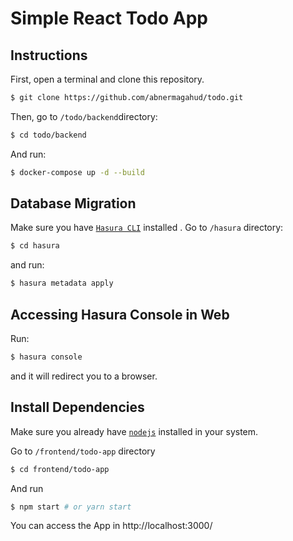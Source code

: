 # Simple React Todo App


## Instructions

First, open a terminal and clone this repository.
```bash
$ git clone https://github.com/abnermagahud/todo.git
```
Then, go to `/todo/backend`directory: 
 ```bash
$ cd todo/backend
```
And run: 
```bash
$ docker-compose up -d --build
```

## Database Migration

Make sure you have [`Hasura CLI`](https://hasura.io/docs/latest/graphql/core/hasura-cli/install-hasura-cli.html#install-hasura-cli) installed .
 Go to `/hasura` directory:
```bash
$ cd hasura
```
and run:

```bash
$ hasura metadata apply
```

## Accessing Hasura Console in Web

Run: 

```bash
$ hasura console
```
and it will redirect you to a browser.

## Install Dependencies

Make sure you already have [`nodejs`](https://nodejs.org/en/) installed in your system.

Go to `/frontend/todo-app` directory 

```bash
$ cd frontend/todo-app
```
And run

```bash
$ npm start # or yarn start
```


You can access the App in http://localhost:3000/